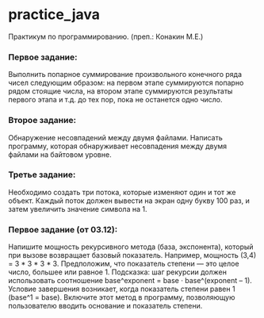 # practice_java
Практикум по программированию. (преп.: Конакин М.Е.)

### Первое задание:
Выполнить попарное суммирование произвольного конечного ряда чисел следующим образом: на первом этапе суммируются попарно рядом стоящие числа, на втором этапе суммируются результаты первого этапа и т.д. до тех пор, пока не останется одно число.

### Второе задание:
Обнаружение несовпадений между двумя файлами.
Написать программу, которая обнаруживает несовпадения между двумя файлами на байтовом уровне.

### Третье задание:
Необходимо создать три потока, которые изменяют один и тот же объект. Каждый поток должен вывести на экран одну букву 100 раз, и затем увеличить значение символа на 1.

### Первое задание (от 03.12):
Напишите мощность рекурсивного метода (база, экспонента), который при вызове возвращает базовый показатель.
Например, мощность (3,4) = 3 * 3 * 3 * 3. Предположим, что показатель степени — это целое число, большее или равное 1.
Подсказка: шаг рекурсии должен использовать соотношение
base^exponent = base · base^(exponent – 1).
Условие завершения возникает, когда показатель степени равен 1 (base^1 = base).
Включите этот метод в программу, позволяющую пользователю вводить основание и показатель степени.
